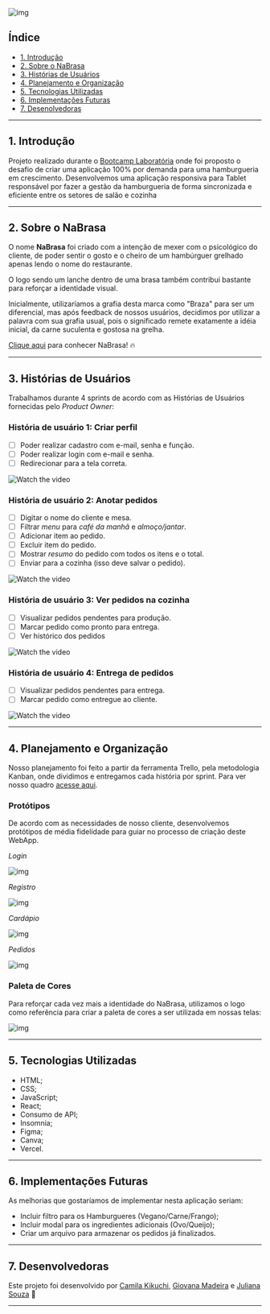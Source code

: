 ![img](src/img/logo.png)

## Índice

- [1. Introdução](#1-introdução)
- [2. Sobre o NaBrasa](#2-sobre-o-nabrasa)
- [3. Histórias de Usuários](#3-histórias-de-usuários)
- [4. Planejamento e Organização](#4-planejamento-e-organização)
- [5. Tecnologias Utilizadas](#5-tecnologias-utilizadas)
- [6. Implementações Futuras](#6-implementações-futuras)
- [7. Desenolvedoras](#7-desenvolvedoras)


---

## 1. Introdução

Projeto realizado durante o [Bootcamp Laboratória](https://github.com/Laboratoria) onde foi proposto o desafio de criar uma aplicação 100% por demanda para uma hamburgueria em crescimento. Desenvolvemos uma aplicação responsiva para Tablet responsável por fazer a gestão da hamburgueria de forma sincronizada e eficiente entre os setores de salão e cozinha

---

## 2. Sobre o NaBrasa

O nome **NaBrasa** foi criado com a intenção de mexer com o psicológico do cliente, de poder sentir o gosto e o cheiro de um hambúrguer 
grelhado apenas lendo o nome do restaurante.

O logo sendo um lanche dentro de uma brasa também contribui bastante para reforçar a identidade visual.

Inicialmente, utilizaríamos a grafia desta marca como "Braza" para ser um diferencial, mas após feedback de nossos usuários, decidimos por 
utilizar a palavra com sua grafia usual, pois o significado remete exatamente a idéia inicial, da carne suculenta e gostosa na grelha.

[Clique aqui](https://nabrasaburger.vercel.app/) para conhecer NaBrasa! :fire:

---

## 3. Histórias de Usuários

Trabalhamos durante 4 sprints de acordo com as Histórias de Usuários fornecidas pelo _Product Owner_:


### História de usuário 1: Criar perfil

- [ ] Poder realizar cadastro com e-mail, senha e função.
- [ ] Poder realizar login com e-mail e senha.
- [ ] Redirecionar para a tela correta.

![Watch the video](https://media.giphy.com/media/TnQkPIdIDYlu5Z5ieG/giphy.gif)



### História de usuário 2: Anotar pedidos

- [ ] Digitar o nome do cliente e mesa.
- [ ] Filtrar _menu_ para _café da manhã_ e _almoço/jantar_.
- [ ] Adicionar item ao pedido.
- [ ] Excluir item do pedido.
- [ ] Mostrar _resumo_ do pedido com todos os itens e o total.
- [ ] Enviar para a cozinha (isso deve salvar o pedido).

![Watch the video](https://media.giphy.com/media/X3N98f46rnlAVNgNim/giphy.gif)



### História de usuário 3: Ver pedidos na cozinha

- [ ] Visualizar pedidos pendentes para produção.
- [ ] Marcar pedido como pronto para entrega.
- [ ] Ver histórico dos pedidos

![Watch the video](https://media.giphy.com/media/OIMG4WrAjJEaejfwAF/giphy.gif)



### História de usuário 4: Entrega de pedidos

- [ ] Visualizar pedidos pendentes para entrega.
- [ ] Marcar pedido como entregue ao cliente.

![Watch the video](https://media.giphy.com/media/Ckng20AcVXlvm5w4yQ/giphy.gif)

---

## 4. Planejamento e Organização

Nosso planejamento foi feito a partir da ferramenta Trello, pela metodologia Kanban, onde dividimos e entregamos cada história por sprint.
Para ver nosso quadro [acesse aqui](https://trello.com/b/WvTApf0S/nabrasa-burguers).

### Protótipos

De acordo com as necessidades de nosso cliente, desenvolvemos protótipos de média fidelidade para guiar no processo de criação deste WebApp.

_Login_

![img](src/img-readme/login.png)


_Registro_

![img](src/img-readme/registro.png)


_Cardápio_

![img](src/img-readme/cardapio.png)


_Pedidos_

![img](src/img-readme/pedidos.png)


### Paleta de Cores

Para reforçar cada vez mais a identidade do NaBrasa, utilizamos o logo como referência para criar a paleta de cores a ser utilizada em nossas telas:

![img](src/img-readme/paleta-cores.jpg)

---


## 5. Tecnologias Utilizadas

- HTML;
- CSS;
- JavaScript;
- React;
- Consumo de API;
- Insomnia;
- Figma;
- Canva;
- Vercel.

---

## 6. Implementações Futuras

As melhorias que gostaríamos de implementar nesta aplicação seriam:

* Incluir filtro para os Hamburgueres (Vegano/Carne/Frango);
* Incluir modal para os ingredientes adicionais (Ovo/Queijo);
* Criar um arquivo para armazenar os pedidos já finalizados.

---

## 7. Desenvolvedoras

Este projeto foi desenvolvido por [Camila Kikuchi](https://github.com/CamilaKikuchi), [Giovana Madeira](https://github.com/giomadeira) e [Juliana Souza](https://github.com/julianaads) :rocket:

---

